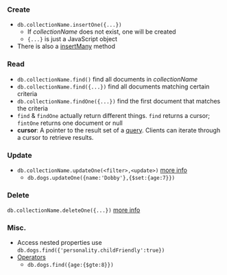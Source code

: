 ### Create
- `db.collectionName.insertOne({...})` 
	- If *collectionName* does not exist, one will be created
	- `{...}` is just a JavaScript object
- There is also a [insertMany](https://www.mongodb.com/docs/manual/reference/method/db.collection.insertMany/#mongodb-method-db.collection.insertMany) method

### Read
- `db.collectionName.find()` find all documents in *collectionName* 
- `db.collectionName.find({...})` find all documents matching certain criteria
- `db.collectionName.findOne({...})` find the first document that matches the criteria
- `find` & `findOne` actually return different things. `find` returns a cursor; `fintOne` returns one document or null
- **cursor**: A pointer to the result set of a [query](https://www.mongodb.com/docs/manual/reference/glossary/#std-term-query). Clients can iterate through a cursor to retrieve results.

### Update
- `db.collectionName.updateOne(<filter>,<update>)` [more info](https://www.mongodb.com/docs/manual/tutorial/update-documents/) 
	- `db.dogs.updateOne({name:'Dobby'},{$set:{age:7}})`

### Delete
`db.collectionName.deleteOne({...})` [more info](https://www.mongodb.com/docs/manual/tutorial/remove-documents/)

### Misc.
- Access nested properties use `db.dogs.find({'personality.childFriendly':true})`
- [Operators](https://www.mongodb.com/docs/manual/reference/operator/)
	- `db.dogs.find({age:{$gte:8}})`
	

	
